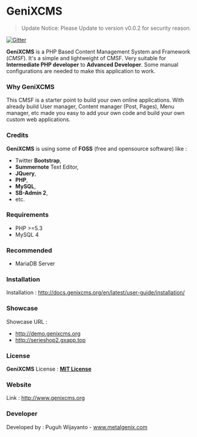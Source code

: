 # GeniXCMS
> Update Notice: Please Update to version v0.0.2 for security reason.

[![Gitter](https://badges.gitter.im/Join%20Chat.svg)](https://gitter.im/semplon/GeniXCMS?utm_source=badge&utm_medium=badge&utm_campaign=pr-badge&utm_content=badge)

**GeniXCMS** is a PHP Based Content Management System and Framework (*CMSF*). It's a simple and lightweight of CMSF. Very suitable for **Intermediate PHP developer** to **Advanced Developer**. Some manual configurations are needed to make this application to work. 

### Why GeniXCMS
This CMSF is a starter point to build your own online applications. With already build User manager, Content manager (Post, Pages), Menu manager, etc made you easy to add your own code and build your own custom web applications. 

### Credits
**GeniXCMS** is using some of **FOSS** (free and opensource software) like :
- Twitter **Bootstrap**, 
- **Summernote** Text Editor, 
- **JQuery**, 
- **PHP**, 
- **MySQL**, 
- **SB-Admin 2**,
- etc. 

### Requirements
* PHP >=5.3
* MySQL 4

### Recommended
* MariaDB Server

### Installation
Installation : http://docs.genixcms.org/en/latest/user-guide/installation/

### Showcase
Showcase URL : 
- http://demo.genixcms.org
- http://serieshop2.gxapp.top

### License
**GeniXCMS** License : [**MIT License**](LICENSE)

### Website
Link : http://www.genixcms.org

### Developer
Developed by : Puguh Wijayanto - www.metalgenix.com
